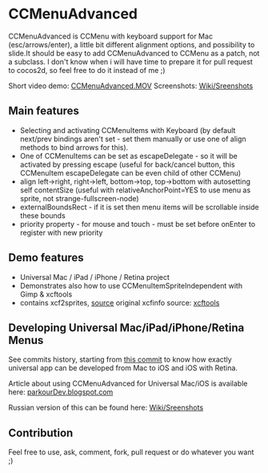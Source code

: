 CCMenuAdvanced 
==================

CCMenuAdvanced is CCMenu with keyboard support for Mac (esc/arrows/enter), a little bit different alignment options,
and possibility to slide.It should be easy to add CCMenuAdvanced to CCMenu as a patch, not a subclass.
I don't know when i will have time to prepare it for pull request to cocos2d, so feel free to do it instead of me ;)

Short video demo: [CCMenuAdvanced.MOV](http://dl.getdropbox.com/u/1765875/CCMenuAdvanced.MOV "CCMenuAdvanced video demo")
Screenshots: [Wiki/Sreenshots](https://github.com/psineur/CCMenuAdvanced/wiki/Screenshots "Screenshots" )


Main features
-------------
* Selecting and activating CCMenuItems with Keyboard 
(by default next/prev bindings aren't set - set them manually or use one of align methods to bind arrows for this).
* One of CCMenuItems can be set as escapeDelegate - so it will be activated by pressing escape (useful for back/cancel button, this CCMenuItem escapeDelegate can be even child of other CCMenu)
* align left->right, right->left, bottom->top, top->bottom with autosetting self contentSize (useful with relativeAnchorPoint=YES to use menu as sprite, not strange-fullscreen-node)
* externalBoundsRect - if it is set then menu items will be scrollable inside these bounds
* priority property - for mouse and touch - must be set before onEnter to register with new priority

Demo features
-------------
* Universal Mac / iPad / iPhone / Retina project
* Demonstrates also how to use CCMenuItemSpriteIndependent with Gimp & xcftools
* contains xcf2sprites, [source](https://gist.github.com/886100 "xcf2sprites source")  original xcfinfo source: [xcftools](http://henning.makholm.net/software "Henning Makholm.net xcftools")

Developing Universal Mac/iPad/iPhone/Retina Menus
--------------------------------------------------
See commits history, starting from [this commit](https://github.com/psineur/CCMenuAdvanced/commit/6440ee09a59c40706c35780eda04812d4034b3e3 "commit") to know how exactly universal app can be developed from Mac to iOS and iOS with Retina.

Article about using CCMenuAdvanced for Universal Mac/iOS is available here: [parkourDev.blogspot.com](http://parkourdev.blogspot.com/2011/04/universal-macios-menus-with-cocos2d.html "Blogpost")

Russian version of this can be found here: [Wiki/Sreenshots](https://github.com/psineur/CCMenuAdvanced/wiki/Универсальные-Mac-iOS-Retina-меню-с-Cocos2D "Screenshots" )


Contribution
--------------
Feel free to use, ask, comment, fork, pull request or do whatever you want ;)

 